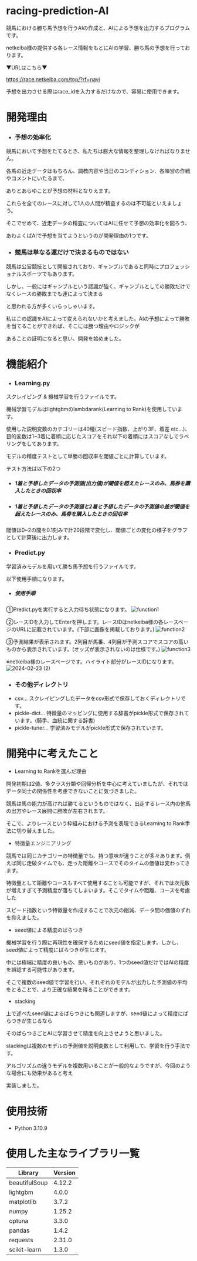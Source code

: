 # racing-prediction-AI

競馬における勝ち馬予想を行うAIの作成と、AIによる予想を出力するプログラムです。

netkeiba様の提供する各レース情報をもとにAIの学習、勝ち馬の予想を行っております。

▼URLはこちら▼

https://race.netkeiba.com/top/?rf=navi

予想を出力させる際はrace_idを入力するだけなので、容易に使用できます。

# 開発理由
* ### 予想の効率化
競馬において予想をたてるとき、私たちは膨大な情報を整理しなければなりません。

各馬の近走データはもちろん、調教内容や当日のコンディション、各陣営の作戦やコメントにいたるまで、

ありとあらゆことが予想の材料となりえます。

これらを全てのレースに対して1人の人間が精査するのは不可能といえましょう。

そこでせめて、近走データの精査についてはAIに任せて予想の効率化を図ろう、

あわよくばAIで予想を当てようというのが開発理由の1つです。

* ### 競馬は単なる運だけで決まるものではない
競馬は公営競技として開催されており、ギャンブルであると同時にプロフェッショナルスポーツでもあります。

しかし、一般にはギャンブルという認識が強く、ギャンブルとしての勝敗だけでなくレースの勝敗までも運によって決まる

と思われる方が多くいらっしゃいます。

私はこの認識をAIによって変えられないかと考えました。AIの予想によって勝敗を当てることができれば、そこには勝つ理由やロジックが

あることの証明になると思い、開発を始めました。

# 機能紹介
* ### Learning.py
スクレイピング & 機械学習を行うファイルです。

機械学習モデルはlightgbmのlambdarank(Learning to Rank)を使用しています。

使用した説明変数のカテゴリーは40種(スピード指数、上がり3F、着差 etc...)、目的変数は1~3着に着順に応じたスコアをそれ以下の着順にはスコアなしでラベリングをしてあります。

モデルの精度テストとして単勝の回収率を閾値ごとに計算しています。

テスト方法は以下の2つ
* ##### 1着と予想したデータの予測値(出力値)が閾値を超えたレースのみ、馬券を購入したときの回収率

* ##### 1着と予想したデータの予測値と2着と予想したデータの予測値の差が閾値を超えたレースのみ、馬券を購入したときの回収率

閾値は0~2の間を0.1刻みで計20段階で変化し、閾値ごとの変化の様子をグラフとして計算後に出力します。

* ### Predict.py
学習済みモデルを用いて勝ち馬予想を行うファイルです。

以下使用手順になります。

* ##### 使用手順
①Predict.pyを実行すると入力待ち状態になります。
![function1](https://github.com/bunyu422/racing-prediction-AI/assets/154484676/de43220d-d2e8-4427-8663-752bff259584)

②レースIDを入力してEnterを押します。レースIDはnetkeiba様の各レースページのURLに記載されています。(下部に画像を掲載しております。)
![function2](https://github.com/bunyu422/racing-prediction-AI/assets/154484676/26be0b5a-577d-4423-a653-a1d6a7e0cf4c)

③予測結果が表示されます。2列目が馬番、4列目が予測スコアでスコアの高いものから表示されています。(オッズが表示されないのは仕様です。)
![function3](https://github.com/bunyu422/racing-prediction-AI/assets/154484676/788e3996-ec18-41eb-8418-8dc7e8122ad1)

※netkeiba様のレースページです。ハイライト部分がレースIDになります。
![2024-02-23 (2)](https://github.com/bunyu422/racing-prediction-AI/assets/154484676/7526c78e-201b-483d-a5f7-ac91dcdbc1e7)

* ### その他ディレクトリ
* csv... スクレイピングしたデータをcsv形式で保存しておくディレクトリです。
* pickle-dict... 特徴量のマッピングに使用する辞書がpickle形式で保存されています。(騎手、血統に関する辞書)
* pickle-tuner... 学習済みモデルがpickle形式で保存されています。

# 開発中に考えたこと
* Learning to Rankを選んだ理由

開発初期は2値、多クラス分類や回帰分析を中心に考えていましたが、それではデータ同士の関係性を考慮できないことに気づきました。

競馬は馬の能力が高ければ勝てるというものではなく、出走するレース内の他馬の出方やレース展開に勝敗が左右されます。

そこで、よりレースという枠組みにおける予測を表現できるLearning to Rank手法に切り替えました。

* 特徴量エンジニアリング

競馬では同じカテゴリーの特徴量でも、持つ意味が違うことが多々あります。例えば同じ走破タイムでも、走った距離やコースでそのタイムの価値は変わってきます。

特徴量として距離やコースもすべて使用することも可能ですが、それでは次元数が増えすぎて予測精度が落ちてしまいます。そこでタイムや距離、コースを考慮した

スピード指数という特徴量を作成することで次元の削減、データ間の価値のずれを抑えました。

* seed値による精度のばらつき

機械学習を行う際に再現性を確保するためにseed値を指定します。しかし、seed値によって精度にばらつきが生じます。

中には極端に精度の良いもの、悪いものがあり、1つのseed値だけではAIの精度を誤認する可能性があります。

そこで複数のseed値で学習を行い、それぞれのモデルが出力した予測値の平均をとることで、より正確な結果を得ることができます。

* stacking

上で述べたseed値によるばらつきにも関連しますが、seed値によって精度にばらつきが生じるなら

そのばらつきごとAIに学習させて精度を向上させようと思いました。

stackingは複数のモデルの予測値を説明変数として利用して、学習を行う手法です。

アルゴリズムの違うモデルを複数用いることが一般的なようですが、今回のような場合にも効果があると考え

実装しました。

# 使用技術
* Python 3.10.9

# 使用した主なライブラリ一覧
| Library           | Version                                              |
| ----------------- | --------------------------------------------------   |
| beautifulSoup     | 4.12.2                                               |
| lightgbm          | 4.0.0                                                |
| matplotlib        | 3.7.2                                                |
| numpy             | 1.25.2                                               |
| optuna            | 3.3.0                                                |
| pandas            | 1.4.2                                                |
| requests          | 2.31.0                                               |
| scikit-learn      | 1.3.0                                                |



